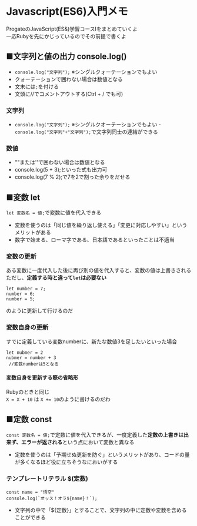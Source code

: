 # Javascript(ES6)入門メモ
ProgateのJavaScript(ES&)学習コースIをまとめていくよ  
一応Rubyを先にかじっているのでその前提で書くよ

## ■文字列と値の出力 console.log()
- ```console.log("文字列");``` ※シングルクォーテーションでもよい
- クォーテーションで囲わない場合は数値となる
- 文末には```;```を付ける
- 文頭に//でコメントアウトする(Ctrl + / でも可)

### 文字列
- ```console.log("文字列");``` ※シングルクオーテーションでもよい
-```console.log("文字列"+"文字列");```で文字列同士の連結ができる

### 数値
- ""または''で囲わない場合は数値となる
- console.log(5 + 3);といった式も出力可
 - console.log(7 % 2);で7を2で割った余りをだせる
 
 ## ■変数 let
 ```let 変数名 = 値;```で変数に値を代入できる  
 - 変数を使うのは「同じ値を繰り返し使える」「変更に対応しやすい」というメリットがある
 - 数字で始まる、ローマ字である、日本語であるといったことは不適当

### 変数の更新
ある変数に一度代入した後に再び別の値を代入すると、変数の値は上書きされる  
ただし、**定義する時と違って```let```は必要ない**  
```
let number = 7;
number = 6;
number = 5;
```
のように更新して行けるのだ

### 変数自身の更新
すでに定義している変数numberに、新たな数値3を足したいといった場合
```
let nubmer = 2
nubmer = number + 3
 //変数numberは5となる
```
#### 変数自身を更新する際の省略形
Rubyのときと同じ  
```X = X + 10``` は ```X += 10```のように書けるのだわ

## ■定数 const
```const 定数名 = 値;```で定数に値を代入できるが、一度定義した**定数の上書きは出来ず、エラーが返される**という点において変数と異なる  
- 定数を使うのは「予期せぬ更新を防ぐ」というメリットがあり、コードの量が多くなるほど役に立ちそうなにおいがする

### テンプレートリテラル $(定数)
```
const name = "悟空"
console.log(`オッス！オラ${name}！`);
```
- 文字列の中で「${定数}」とすることで、文字列の中に定数や変数を含めることができる

